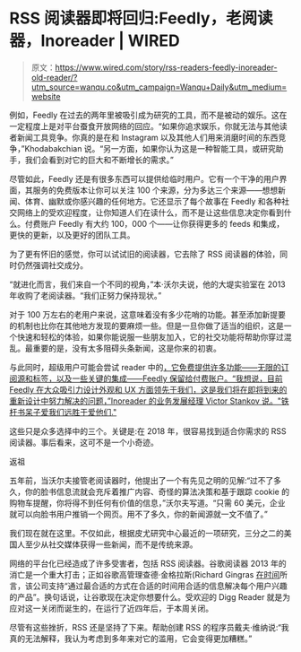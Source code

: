 # RSS 阅读器即将回归:Feedly，老阅读器，Inoreader | WIRED

> 原文：<https://www.wired.com/story/rss-readers-feedly-inoreader-old-reader/?utm_source=wanqu.co&utm_campaign=Wanqu+Daily&utm_medium=website>

例如，Feedly 在过去的两年里被吸引成为研究的工具，而不是被动的娱乐。这在一定程度上是对平台蚕食开放网络的回应。“如果你追求娱乐，你就无法与其他读者新闻工具竞争。你真的是在和 Instagram 以及其他人们用来消磨时间的东西竞争，”Khodabakchian 说。“另一方面，如果你认为这是一种智能工具，或研究助手，我们会看到对它的巨大和不断增长的需求。”

尽管如此，Feedly 还是有很多东西可以提供给临时用户。它有一个干净的用户界面，其服务的免费版本让你可以关注 100 个来源，分为多达三个来源——想想新闻、体育、幽默或你感兴趣的任何地方。它还显示了每个故事在 Feedly 和各种社交网络上的受欢迎程度，让你知道人们在读什么，而不是让这些信息决定你看到什么。付费账户 Feedly 有大约 100，000 个——让你获得更多的 feeds 和集成，更快的更新，以及更好的团队工具。

为了更有怀旧的感觉，你可以试试旧的阅读器，它去除了 RSS 阅读器的体验，同时仍然强调社交成分。

“就进化而言，我们来自一个不同的视角，”本·沃尔夫说，他的大堤实验室在 2013 年收购了老阅读器。“我们正努力保持现状。”

对于 100 万左右的老用户来说，这意味着没有多少花哨的功能。甚至添加新提要的机制也比你在其他地方发现的要麻烦一些。但是一旦你做了适当的组织，这是一个快速和轻松的体验，如果你能说服一些朋友加入，它的社交功能将帮助你穿过混乱。最重要的是，没有太多阻碍头条新闻，这是你来的初衷。

与此同时，超级用户可能会尝试 reader 中的[，它免费提供许多功能——无限的订阅源和标签，以及一些关键的集成——Feedly 保留给付费账户。“我想说，目前 Feedly 在大众吸引力设计外观和 UX 方面领先于我们，这是我们将在即将到来的重新设计中努力解决的问题，”Inoreader 的业务发展经理 Victor Stankov 说。"铁杆书呆子爱我们远胜于爱他们."](https://www.inoreader.com/)

这些只是众多选择中的三个。关键是:在 2018 年，很容易找到适合你需求的 RSS 阅读器。事后看来，这可不是一个小奇迹。

返祖

五年前，当沃尔夫接管老阅读器时，他提出了一个有先见之明的见解:“过不了多久，你的脸书信息流就会充斥着推广内容、奇怪的算法决策和基于跟踪 cookie 的购物车提醒，你将得不到任何有价值的信息，”沃尔夫写道。“只需 60 美元，企业就可以向脸书用户推销一个网页。用不了多久，你的新闻源就一文不值了。”

我们现在就在这里。不仅如此，根据皮尤研究中心最近的一项研究，三分之二的美国人至少从社交媒体获得一些新闻，而不是传统来源。

网络的平台化已经造成了许多受害者，包括 RSS 阅读器。谷歌阅读器 2013 年的消亡是一个重大打击；正如谷歌高管理查德·金格拉斯(Richard Gingras [在时间](https://www.wired.com/2013/06/why-google-reader-got-the-ax/)所言，该公司支持“通过最合适的方式在合适的时间用合适的信息解决每个用户兴趣的产品”。换句话说，让谷歌现在决定你想要什么。受欢迎的 Digg Reader 就是为应对这一关闭而诞生的，在运行了近四年后，于本周关闭。

尽管有这些挫折，RSS 还是坚持了下来。帮助创建 RSS 的程序员戴夫·维纳说:“我真的无法解释，我认为考虑到多年来对它的滥用，它会变得更加糟糕。”
